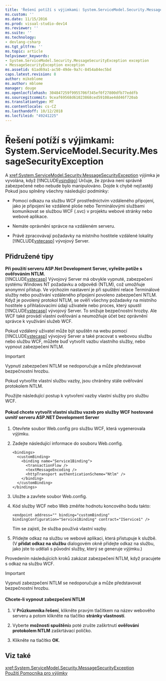 ```yaml
---
title: 'Řešení potíží s výjimkami: System.ServiceModel.Security.MessageSecurityException | Dokumentace Microsoftu'
ms.custom: ''
ms.date: 11/15/2016
ms.prod: visual-studio-dev14
ms.reviewer: ''
ms.suite: ''
ms.technology:
- devlang-csharp
ms.tgt_pltfrm: ''
ms.topic: article
helpviewer_keywords:
- System.ServiceModel.Security.MessageSecurityException exception
- MessageSecurityException exception
ms.assetid: 61ad69a1-ac50-49de-9a7c-8454a84ec5bd
caps.latest.revision: 8
author: mikeblome
ms.author: mblome
manager: douge
ms.openlocfilehash: 304847259f9955706f345ef0f27800dfb77eddfb
ms.sourcegitcommit: 9ceaf69568d61023868ced59108ae4dd46f720ab
ms.translationtype: MT
ms.contentlocale: cs-CZ
ms.lasthandoff: 10/12/2018
ms.locfileid: "49241225"
---
```

# <a name="troubleshooting-exceptions-systemservicemodelsecuritymessagesecurityexception"></a>Řešení potíží s výjimkami: System.ServiceModel.Security.MessageSecurityException
A <xref:System.ServiceModel.Security.MessageSecurityException> výjimka je vyvolána, když [!INCLUDE[vsindigo](../includes/vsindigo-md.md)] Určuje, že zpráva není správně zabezpečené nebo nebude bylo manipulováno. Dojde k chybě nejčastěji Pokud jsou splněny všechny následující podmínky:  
  
-   Pomocí odkazu na službu WCF prostřednictvím vzdáleného připojení, jako je připojení ke vzdálené ploše nebo Terminálovými službami komunikovat se službou WCF (.svc) v projektu webové stránky nebo webové aplikace.  
  
-   Nemáte oprávnění správce na vzdáleném serveru.  
  
-   Právě zpracovávají požadavky na místního hostitele vzdálené lokality [!INCLUDE[vstecasp](../includes/vstecasp-md.md)] vývojový Server.  
  
## <a name="associated-tips"></a>Přidružené tipy  
 **Při použití serveru ASP.Net Development Server, vyřešte potíže s ověřováním NTLM.**  
 [!INCLUDE[vstecasp](../includes/vstecasp-md.md)] Vývojový Server má obvykle vypnuté, zabezpečení systému Windows NT požadavku a odpovědi (NTLM), což umožňuje anonymní přístup. Ve výchozím nastavení je při spuštění relace Terminálové služby nebo používání vzdáleného připojení povoleno zabezpečení NTLM. Když je povolený protokol NTLM, se ověří všechny požadavky na místního hostitele s přihlašovacími údaji uživatele nebo proces, který spustil [!INCLUDE[vstecasp](../includes/vstecasp-md.md)] vývojový Server. To snižuje bezpečnostní hrozby. Ale WCF také provádí vlastní ověřování a neumožňuje účet bez oprávnění správce k využívání služeb WCF.  
  
 Pokud vzdálený uživatel může být spuštěn na webu pomocí [!INCLUDE[vstecasp](../includes/vstecasp-md.md)] vývojový Server a také pracovat s webovou službu nebo službu WCF, můžete buď vytvořit vazbu vlastního služby, nebo vypnout zabezpečení NTLM.  
  
> [!IMPORTANT]
>  Vypnutí zabezpečení NTLM se nedoporučuje a může představovat bezpečnostní hrozbu.  
  
 Pokud vytvoříte vlastní službu vazby, jsou chráněny stále ověřování protokolem NTLM.  
  
 Použijte následující postup k vytvoření vazby vlastní služby pro službu WCF.  
  
#### <a name="to-create-a-custom-service-binding-for-the-wcf-service-hosted-inside-the-aspnet-development-server"></a>Pokud chcete vytvořit vlastní službu vazeb pro služby WCF hostované uvnitř serveru ASP.NET Development Server  
  
1.  Otevřete soubor Web.config pro službu WCF, která vygenerovala výjimku.  
  
2.  Zadejte následující informace do souboru Web.config.  
  
    ```  
    <bindings>  
      <customBinding>  
        <binding name="Service1Binding">  
          <transactionFlow />  
          <textMessageEncoding />  
          <httpTransport authenticationScheme="Ntlm" />  
        </binding>  
      </customBinding>  
    </bindings>  
    ```  
  
3.  Uložte a zavřete soubor Web.config.  
  
4.  Kód služby WCF nebo Web změňte hodnotu koncového bodu takto:  
  
    ```  
    <endpoint address="" binding="customBinding" bindingConfiguration="Service1Binding" contract="IService1" />  
    ```  
  
     Tím se zajistí, že služba používá vlastní vazby.  
  
5.  Přidejte odkaz na službu ve webové aplikaci, která přistupuje k službě. (V **přidat odkaz na službu** dialogovém okně přidejte odkaz na službu, jako jste to udělali s původní služby, který se generuje výjimku.)  
  
 Provedením následujících kroků zakázat zabezpečení NTLM, když pracujete s odkaz na službu WCF.  
  
> [!IMPORTANT]
>  Vypnutí zabezpečení NTLM se nedoporučuje a může představovat bezpečnostní hrozbu.  
  
#### <a name="to-turn-off-ntlm-security"></a>Chcete-li vypnout zabezpečení NTLM  
  
1.  V **Průzkumníka řešení**, klikněte pravým tlačítkem na název webového serveru a potom klikněte na tlačítko **stránky vlastností**.  
  
2.  Vyberte **možnosti spuštění**a poté zrušte zaškrtnutí **ověřování protokolem NTLM** zaškrtávací políčko.  
  
3.  Klikněte na tlačítko **OK**.  
  
## <a name="see-also"></a>Viz také  
 <xref:System.ServiceModel.Security.MessageSecurityException>   
 [Použití Pomocníka pro výjimky](http://msdn.microsoft.com/library/e0a78c50-7318-4d54-af51-40c00aea8711)